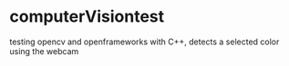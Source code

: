 # computerVisiontest

testing opencv and openframeworks with C++, detects a selected color using the webcam 
